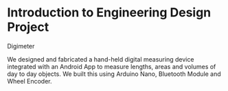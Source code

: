 # Introduction to Engineering Design Project
Digimeter

We designed and fabricated a hand-held digital measuring device integrated with an Android App to measure lengths, areas and volumes of day to day objects. We built this using Arduino Nano, Bluetooth Module and Wheel Encoder.
